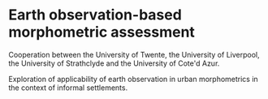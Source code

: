 # Earth observation-based morphometric assessment

Cooperation between the University of Twente, the University of Liverpool, the University of Strathclyde and the University of Cote'd Azur.

Exploration of applicability of earth observation in urban morphometrics in the context of informal settlements.